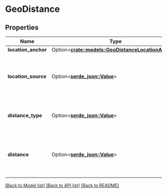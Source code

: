 # GeoDistance

## Properties

Name | Type | Description | Notes
------------ | ------------- | ------------- | -------------
**location_anchor** | Option<[**crate::models::GeoDistanceLocationAnchor**](geoDistance_location_anchor.md)> |  | [optional]
**location_source** | Option<[**serde_json::Value**](.md)> | Field name in the document that contains location data | [optional]
**distance_type** | Option<[**serde_json::Value**](serde_json::Value.md)> | Algorithm used to calculate the distance | [optional]
**distance** | Option<[**serde_json::Value**](.md)> | The distance from the anchor point to filter results by | [optional]

[[Back to Model list]](../README.md#documentation-for-models) [[Back to API list]](../README.md#documentation-for-api-endpoints) [[Back to README]](../README.md)


